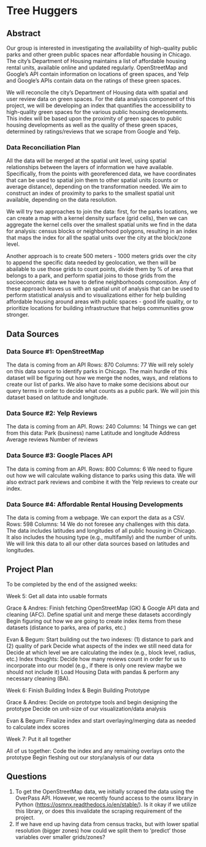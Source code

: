 # Tree Huggers

## Abstract
Our group is interested in investigating the availability of high-quality public
parks and other green public spaces near affordable housing in Chicago. The city’s Department of Housing maintains a list of affordable housing rental units, available online and updated regularly. OpenStreetMap and Google’s API contain information on locations of green spaces, and Yelp and Google’s APIs contain data on the ratings of these green spaces.

We will reconcile the city’s Department of Housing data with spatial and user review data on green spaces. For the data analysis component of this project, we will be developing an index that quantifies the accessibility to high-quality green spaces for the various public housing developments. This index will be based upon the proximity of green spaces to public housing developments as well as the quality of these green spaces, determined by ratings/reviews that we scrape
from Google and Yelp.


### Data Reconciliation Plan
All the data will be merged at the spatial unit level, using spatial relationships between the layers of information we have available. Specifically, from the points with georeferenced data, we have coordinates that can be used to spatial join them to other spatial units (counts or average distance), depending on the transformation needed. We aim to construct an index of proximity to parks to the smallest spatial unit available, depending on the data resolution. 

We will try two approaches to join the data: first, for the parks locations, we can create a map with a kernel density surface (grid cells), then we can aggregate the kernel cells over the smallest spatial units we find in the data for analysis: census blocks or neighborhood polygons, resulting in an index that maps the index for all the spatial units over the city at the block/zone level. 

Another approach is to create 500 meters - 1000 meters grids over the city to append the specific data needed by geolocation, we then will be abailable to use those grids to count points, divide them by % of area that belongs to a park, and perform spatial joins to those grids from the socioeconomic data we have to define neighborhoods composition. Any of these approach leaves us with an spatial unit of analysis that can be used to perform statistical analysis and to visualizations either for help building affordable housing around areas with public spaces - good life quality, or to prioritize locations for building infrastructure that helps communities grow stronger. 


## Data Sources

### Data Source #1: OpenStreetMap
The data is coming from an API
Rows: 870
Columns: 77
We will rely solely on this data source to identify parks in Chicago. The main hurdle of this dataset will be figuring out how we merge the nodes, ways, and relations to create our list of parks. We also have to make some decisions about our query terms in order to decide what counts as a public park. 
We will join this dataset based on latitude and longitude. 

### Data Source #2: Yelp Reviews
The data is coming from an API.
Rows: 240
Columns: 14
Things we can get from this data:
Park (business) name
Latitude and longitude 
Address
Average reviews
Number of reviews

### Data Source #3: Google Places API
The data is coming from an API.
Rows: 800
Columns: 6
We need to figure out how we will calculate walking distance to parks using this data. We will also extract park reviews and combine it with the Yelp reviews to create our index. 

### Data Source #4: Affordable Rental Housing Developments
The data is coming from a webpage. We can export the data as a CSV.
Rows: 598
Columns: 14
We do not foresee any challenges with this data.
The data includes latitudes and longitudes of all public housing in Chicago. It also includes the housing type (e.g., multifamily) and the number of units. We will link this data to all our other data sources based on latitudes and longitudes. 



## Project Plan
To be completed by the end of the assigned weeks:

Week 5: Get all data into usable formats

Grace & Andres:
Finish fetching OpenStreetMap (GK) & Google API data and cleaning (AFC). 
Define spatial unit and merge these datasets accordingly
Begin figuring out how we are going to create index items from these datasets (distance to parks, area of parks, etc.)


Evan & Begum:
Start building out the two indexes: (1) distance to park and (2) quality of park
Decide what aspects of the index we still need data for
Decide at which level we are calculating the index (e.g., block level, radius, etc.)
Index thoughts:
Decide how many reviews count in order for us to incorporate into our  model (e.g., if there is only one review maybe we should not include it)
Load Housing Data with pandas & perform any necessary cleaning (BA).


Week 6: Finish Building Index & Begin Building Prototype

Grace & Andres:
Decide on prototype tools and begin designing the prototype 
Decide on unit-size of our visualization/data analysis

Evan & Begum: 
Finalize index and start overlaying/merging data as needed to calculate index scores


Week 7: Put it all together

All of us together:
Code the index and any remaining overlays onto the prototype
Begin fleshing out our story/analysis of our data



## Questions

1. To get the OpenStreetMap data, we initially scraped the data using the OverPass API. However, we recently found access to the osmx library in Python (https://osmnx.readthedocs.io/en/stable/). Is it okay if we utilize this library, or does this invalidate the scraping requirement of the project. 
2. If we have end up having data from census tracks, but with lower spatial resolution (bigger zones) how could we split them to ‘predict’ those variables over smaller grids/zones? 
